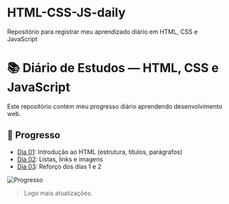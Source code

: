 # HTML-CSS-JS-daily
Repositório para registrar meu aprendizado diário em HTML, CSS e JavaScript

# 📚 Diário de Estudos — HTML, CSS e JavaScript

Este repositório contém meu progresso diário aprendendo desenvolvimento web.

## 📅 Progresso
- [Dia 01](dia-01/): Introdução ao HTML (estrutura, títulos, parágrafos)
- [Dia 02](dia-02/): Listas, links e imagens
- [Dia 03](dia-03/): Reforço dos dias 1 e 2

![Progresso](https://img.shields.io/badge/dias%20conclu%C3%ADdos-3-blue)

> Logo mais atualizações.

